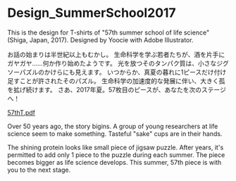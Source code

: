 # Design_SummerSchool2017
This is the design for T-shirts of  "57th summer school of life science"(Shiga, Japan, 2017). Designed by Yoocie with Adobe Illustrator. 


お話の始まりは半世紀以上もむかし。
生命科学を学ぶ若者たちが、酒を片手にガヤガヤ……何か作り始めたようです。
光を放つそのタンパク質は、小さなジグソーパズルのかけらにも見えます。
いつからか、真夏の暮れに1ピースだけ付け足すことが許されたそのパズル。
生命科学の加速度的な発展に伴い、大きく孤を拡げ続けます。
さあ、2017年夏。57枚目のピースが、あなたを次のステージへ！ 

[57thT.pdf](https://github.com/Yoocie/Design_SummerSchool2017/files/3882250/57thT.pdf)

Over 50 years ago, the story bigins.
A group of young researchers at life science seem to make something.
Tasteful "sake" cups are in their hands.

The shining protein looks like small piece of jigsaw puzzle.
After years, it's permitted to add only 1 piece to the puzzle during each summer.
The piece becomes bigger as life science develops.
This summer, 57th piece is with you to the next stage.


